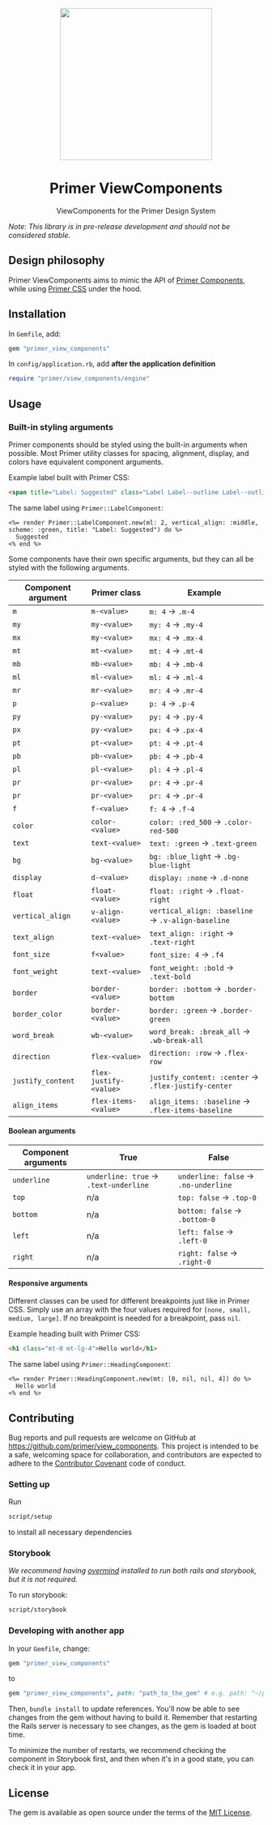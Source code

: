 <p align="center">
  <img width="300px" src="/static/assets/readme-components.png">
</p>

<h1 align="center">Primer ViewComponents</h1>

<p align="center">ViewComponents for the Primer Design System</p>

_Note: This library is in pre-release development and should not be considered stable._

## Design philosophy

Primer ViewComponents aims to mimic the API of [Primer Components](https://github.com/primer/components), while using [Primer CSS](https://github.com/primer/css) under the hood.

## Installation

In `Gemfile`, add:

```ruby
gem "primer_view_components"
```

In `config/application.rb`, add **after the application definition**

```ruby
require "primer/view_components/engine"
```

## Usage

### Built-in styling arguments

Primer components should be styled using the built-in arguments when possible. Most Primer utility classes for spacing, alignment, display, and colors have equivalent component arguments.

Example label built with Primer CSS:

```html
<span title="Label: Suggested" class="Label Label--outline Label--outline-green ml-2 v-align-middle">Suggested</span>
```

The same label using `Primer::LabelComponent`:

```erb
<%= render Primer::LabelComponent.new(ml: 2, vertical_align: :middle, scheme: :green, title: "Label: Suggested") do %>
  Suggested
<% end %>
```

Some components have their own specific arguments, but they can all be styled with the following arguments.

| Component argument | Primer class    | Example |
| --------------- | --------------- | -------- |
| `m`            | `m-<value>`     | `m: 4` → `.m-4` |
| `my`            | `my-<value>`   | `my: 4` → `.my-4` |
| `mx`            | `my-<value>`   | `mx: 4` → `.mx-4` |
| `mt`            | `mt-<value>`   | `mt: 4` → `.mt-4` |
| `mb`            | `mb-<value>`   | `mb: 4` → `.mb-4` |
| `ml`            | `ml-<value>`   | `ml: 4` → `.ml-4` |
| `mr`            | `mr-<value>`   | `mr: 4` → `.mr-4` |
| `p`             | `p-<value>`    | `p: 4` → `.p-4` |
| `py`            | `py-<value>`   | `py: 4` → `.py-4` |
| `px`            | `py-<value>`   | `px: 4` → `.px-4` |
| `pt`            | `pt-<value>`   | `pt: 4` → `.pt-4` |
| `pb`            | `pb-<value>`   | `pb: 4` → `.pb-4` |
| `pl`            | `pl-<value>`   | `pl: 4` → `.pl-4` |
| `pr`            | `pr-<value>`   | `pr: 4` → `.pr-4` |
| `pr`            | `pr-<value>`   | `pr: 4` → `.pr-4` |
| `f`            | `f-<value>`   | `f: 4` → `.f-4` |
| `color`            | `color-<value>`   | `color: :red_500` → `.color-red-500` |
| `text`         | `text-<value>`   | `text: :green` → `.text-green` |
| `bg`         | `bg-<value>`   | `bg: :blue_light` → `.bg-blue-light` |
| `display`     | `d-<value>` | `display: :none` → `.d-none` |
| `float`         | `float-<value>`   | `float: :right` → `.float-right` |
| `vertical_align`         | `v-align-<value>`   | `vertical_align: :baseline` → `.v-align-baseline` |
| `text_align`     | `text-<value>` | `text_align: :right` → `.text-right` |
| `font_size`     | `f<value>` | `font_size: 4` → `.f4` |
| `font_weight`     | `text-<value>` | `font_weight: :bold` → `.text-bold` |
| `border`     | `border-<value>` | `border: :bottom` → `.border-bottom` |
| `border_color`     | `border-<value>` | `border: :green` → `.border-green` |
| `word_break`     | `wb-<value>` | `word_break: :break_all` → `.wb-break-all` |
| `direction`     | `flex-<value>` | `direction: :row` → `.flex-row` |
| `justify_content`    | `flex-justify-<value>` | `justify_content: :center` → `.flex-justify-center` |
| `align_items`   | `flex-items-<value>` | `align_items: :baseline` → `.flex-items-baseline` |

#### Boolean arguments
| Component arguments | True    | False |
| -------------- | ------- | ------ |
| `underline`   | `underline: true` → `.text-underline`  | `underline: false` → `.no-underline` |
| `top`    | n/a | `top: false` → `.top-0`  |
| `bottom` | n/a | `bottom: false` → `.bottom-0`  |
| `left`   | n/a | `left: false` → `.left-0`  |
| `right`  | n/a | `right: false` → `.right-0`  |

#### Responsive arguments

Different classes can be used for different breakpoints just like in Primer CSS. Simply use an array with the four values required for `[none, small, medium, large]`. If no breakpoint is needed for a breakpoint, pass `nil`.

Example heading built with Primer CSS:

```html
<h1 class="mt-0 mt-lg-4">Hello world</h1>
```

The same label using `Primer::HeadingComponent`:

```erb
<%= render Primer::HeadingComponent.new(mt: [0, nil, nil, 4]) do %>
  Hello world
<% end %>
```

## Contributing

Bug reports and pull requests are welcome on GitHub at https://github.com/primer/view_components. This project is intended to be a safe, welcoming space for collaboration, and contributors are expected to adhere to the [Contributor Covenant](http://contributor-covenant.org) code of conduct.

### Setting up

Run

```bash
script/setup
```

to install all necessary dependencies

### Storybook

*We recommend having [overmind](https://github.com/DarthSim/overmind) installed to run both rails and storybook, but it is not required.*

To run storybook:

```bash
script/storybook
```

### Developing with another app

In your `Gemfile`, change:

```ruby
gem "primer_view_components"
```

to

```ruby
gem "primer_view_components", path: "path_to_the_gem" # e.g. path: "~/primer/view_components"
```

Then, `bundle install` to update references. You'll now be able to see changes from the gem without having to build it.
Remember that restarting the Rails server is necessary to see changes, as the gem is loaded at boot time.

To minimize the number of restarts, we recommend checking the component in Storybook first, and then when it's in a good state,
you can check it in your app.

## License

The gem is available as open source under the terms of the [MIT License](https://opensource.org/licenses/MIT).
